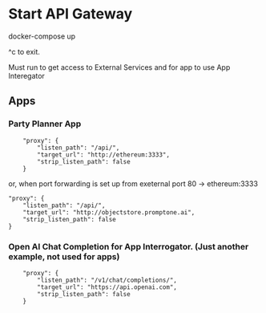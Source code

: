 # Start API Gateway
docker-compose up

^c to exit.

Must run to get access to External Services and for app to use App Interegator

## Apps

### Party Planner App

```
    "proxy": {
        "listen_path": "/api/",
        "target_url": "http://ethereum:3333",
        "strip_listen_path": false
    }
```

or, when port forwarding is set up from exeternal port 80 -> ethereum:3333

    "proxy": {
        "listen_path": "/api/",
        "target_url": "http://objectstore.promptone.ai",
        "strip_listen_path": false
    }

### Open AI Chat Completion for App Interrogator. (Just another example, not used for apps)
```
    "proxy": {
        "listen_path": "/v1/chat/completions/",
        "target_url": "https://api.openai.com",
        "strip_listen_path": false
    }
```